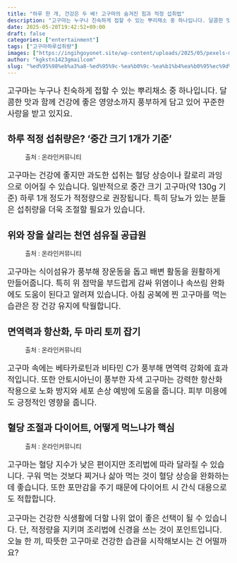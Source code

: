 ```yaml
---
title: "하루 한 개, 건강은 두 배! 고구마의 숨겨진 힘과 적정 섭취법"
description: "고구마는 누구나 친숙하게 접할 수 있는 뿌리채소 중 하나입니다. 달콤한 맛과 함께 건강에 좋은 영양소까지 풍부하게 담고 있어 꾸준한 사랑을 받고 있지요."
date: 2025-05-20T19:42:52+09:00
draft: false
categories: ["entertainment"]
tags: ["고구마하루섭취량"]
images: ["https://ingihgoyonet.site/wp-content/uploads/2025/05/pexels-marceloverfe-13059602-1-1024x681.jpg", "https://ingihgoyonet.site/wp-content/uploads/2025/05/pexels-marina-zasorina-9465990-768x1024.jpg", "https://ingihgoyonet.site/wp-content/uploads/2025/05/pexels-marceloverfe-13059602-2-1024x681.jpg", "https://ingihgoyonet.site/wp-content/uploads/2025/05/pexels-missmg-4375373-768x1024.jpg"]
author: "kgkstn1423gmailcom"
slug: "%ed%95%98%eb%a3%a8-%ed%95%9c-%ea%b0%9c-%ea%b1%b4%ea%b0%95%ec%9d%80-%eb%91%90-%eb%b0%b0-%ea%b3%a0%ea%b5%ac%eb%a7%88%ec%9d%98-%ec%88%a8%ea%b2%a8%ec%a7%84-%ed%9e%98%ea%b3%bc-%ec%a0%81%ec%a0%95"
---
```


<p style="font-size:18px">고구마는 누구나 친숙하게 접할 수 있는 뿌리채소 중 하나입니다. 달콤한 맛과 함께 건강에 좋은 영양소까지 풍부하게 담고 있어 꾸준한 사랑을 받고 있지요.</p> <h2 >하루 적정 섭취량은? ‘중간 크기 1개가 기준’</h2> <figure ><img src="https://ingihgoyonet.site/wp-content/uploads/2025/05/pexels-marceloverfe-13059602-1-1024x681.jpg" alt="" style="aspect-ratio:16/9;object-fit:cover"/><figcaption >출처 : 온라인커뮤니티</figcaption></figure> <p style="font-size:18px">고구마는 건강에 좋지만 과도한 섭취는 혈당 상승이나 칼로리 과잉으로 이어질 수 있습니다. 일반적으로 중간 크기 고구마(약 130g 기준) 하루 1개 정도가 적정량으로 권장됩니다. 특히 당뇨가 있는 분들은 섭취량을 더욱 조절할 필요가 있습니다.</p> <h2 >위와 장을 살리는 천연 섬유질 공급원</h2> <figure ><img src="https://ingihgoyonet.site/wp-content/uploads/2025/05/pexels-marina-zasorina-9465990-768x1024.jpg" alt="" style="aspect-ratio:16/9;object-fit:cover"/><figcaption >출처 : 온라인커뮤니티</figcaption></figure> <p style="font-size:18px">고구마는 식이섬유가 풍부해 장운동을 돕고 배변 활동을 원활하게 만들어줍니다. 특히 위 점막을 부드럽게 감싸 위염이나 속쓰림 완화에도 도움이 된다고 알려져 있습니다. 아침 공복에 찐 고구마를 먹는 습관은 장 건강 유지에 탁월합니다.</p> <h2 >면역력과 항산화, 두 마리 토끼 잡기</h2> <figure ><img src="https://ingihgoyonet.site/wp-content/uploads/2025/05/pexels-marceloverfe-13059602-2-1024x681.jpg" alt="" style="aspect-ratio:16/9;object-fit:cover"/><figcaption >출처 : 온라인커뮤니티</figcaption></figure> <p style="font-size:18px">고구마 속에는 베타카로틴과 비타민 C가 풍부해 면역력 강화에 효과적입니다. 또한 안토시아닌이 풍부한 자색 고구마는 강력한 항산화 작용으로 노화 방지와 세포 손상 예방에 도움을 줍니다. 피부 미용에도 긍정적인 영향을 줍니다.</p> <h2 >혈당 조절과 다이어트, 어떻게 먹느냐가 핵심</h2> <figure ><img src="https://ingihgoyonet.site/wp-content/uploads/2025/05/pexels-missmg-4375373-768x1024.jpg" alt="" /><figcaption >출처 : 온라인커뮤니티</figcaption></figure> <p style="font-size:18px">고구마는 혈당 지수가 낮은 편이지만 조리법에 따라 달라질 수 있습니다. 구워 먹는 것보다 찌거나 삶아 먹는 것이 혈당 상승을 완화하는 데 좋습니다. 또한 포만감을 주기 때문에 다이어트 시 간식 대용으로도 적합합니다.</p> <p style="font-size:18px">고구마는 건강한 식생활에 더할 나위 없이 좋은 선택이 될 수 있습니다. 단, 적정량을 지키며 조리법에 신경을 쓰는 것이 포인트입니다. 오늘 한 끼, 따뜻한 고구마로 건강한 습관을 시작해보시는 건 어떨까요?</p>